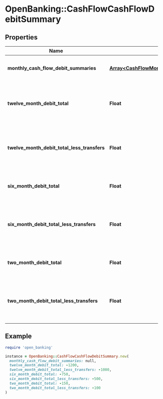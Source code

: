 # OpenBanking::CashFlowCashFlowDebitSummary

## Properties

| Name | Type | Description | Notes |
| ---- | ---- | ----------- | ----- |
| **monthly_cash_flow_debit_summaries** | [**Array&lt;CashFlowMonthlyCashFlowDebitSummaries&gt;**](CashFlowMonthlyCashFlowDebitSummaries.md) | List of attributes for each month |  |
| **twelve_month_debit_total** | **Float** | Sum of all monthly debit transactions for each month by account |  |
| **twelve_month_debit_total_less_transfers** | **Float** | Sum of all monthly debit transactions without transfers for the account |  |
| **six_month_debit_total** | **Float** | Six month sum of all debit transactions by account |  |
| **six_month_debit_total_less_transfers** | **Float** | Six month sum of all debit transactions without transfers for the account |  |
| **two_month_debit_total** | **Float** | Two month sum of all debit transactions by account |  |
| **two_month_debit_total_less_transfers** | **Float** | Two month sum of all debit transactions without transfers for the account |  |

## Example

```ruby
require 'open_banking'

instance = OpenBanking::CashFlowCashFlowDebitSummary.new(
  monthly_cash_flow_debit_summaries: null,
  twelve_month_debit_total: -1200,
  twelve_month_debit_total_less_transfers: -1000,
  six_month_debit_total: -750,
  six_month_debit_total_less_transfers: -500,
  two_month_debit_total: -150,
  two_month_debit_total_less_transfers: -100
)
```

